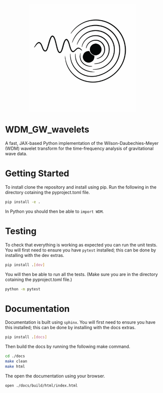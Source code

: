 <p align="center">
<img src="./logo_images/logo.png" alt="logo" width="350"/>
</p>


# WDM_GW_wavelets

A fast, JAX-based Python implementation of the Wilson-Daubechies-Meyer (WDM) wavelet transform for the time-frequency analysis of gravitational wave data.

# Getting Started

To install clone the repository and install using pip. Run the following in the directory cotaining the pyproject.toml file.

```bash
pip install -e .
```

In Python you should then be able to `import WDM`.


# Testing

To check that everything is working as expected you can run the unit tests. 
You will first need to ensure you have `pytest` installed; this can be done by installing with the dev extras.

```bash
pip install .[dev]
```

You will then be able to run all the tests. (Make sure you are in the directory cotaining the pyproject.toml file.)

```bash
python -m pytest
```


# Documentation

Documentation is built using `sphinx`. You will first need to ensure you have this installed; this can be done by installing with the docs extras.

```bash
pip install .[docs]
```

Then build the docs by running the following make command.

```bash
cd ./docs
make clean
make html
```

The open the documentation using your browser.

``` bash
open ./docs/build/html/index.html
```
